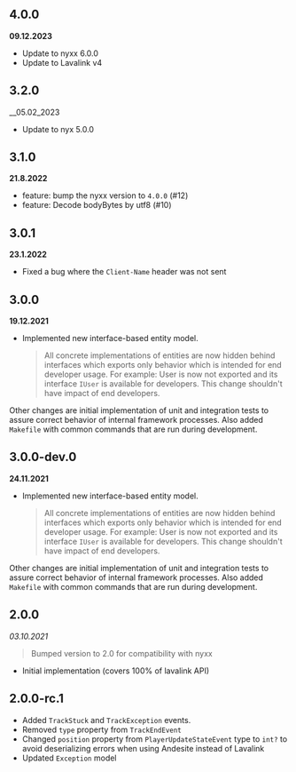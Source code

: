 ## 4.0.0
__09.12.2023__

- Update to nyxx 6.0.0
- Update to Lavalink v4

## 3.2.0
__05.02_2023

- Update to nyx 5.0.0

## 3.1.0
__21.8.2022__
- feature: bump the nyxx version to `4.0.0` (#12)
- feature: Decode bodyBytes by utf8 (#10)

## 3.0.1
__23.1.2022__
- Fixed a bug where the `Client-Name` header was not sent

## 3.0.0
__19.12.2021__

- Implemented new interface-based entity model.
  > All concrete implementations of entities are now hidden behind interfaces which exports only behavior which is
  > intended for end developer usage. For example: User is now not exported and its interface `IUser` is available for developers.
  > This change shouldn't have impact of end developers.

Other changes are initial implementation of unit and integration tests to assure correct behavior of internal framework
processes. Also added `Makefile` with common commands that are run during development.

## 3.0.0-dev.0
__24.11.2021__

- Implemented new interface-based entity model.
  > All concrete implementations of entities are now hidden behind interfaces which exports only behavior which is
  > intended for end developer usage. For example: User is now not exported and its interface `IUser` is available for developers.
  > This change shouldn't have impact of end developers.

Other changes are initial implementation of unit and integration tests to assure correct behavior of internal framework
processes. Also added `Makefile` with common commands that are run during development.

## 2.0.0
_03.10.2021_

> Bumped version to 2.0 for compatibility with nyxx

- Initial implementation (covers 100% of lavalink API)

## 2.0.0-rc.1

- Added `TrackStuck` and `TrackException` events.
- Removed `type` property from `TrackEndEvent`
- Changed `position` property from `PlayerUpdateStateEvent` type to `int?` to avoid deserializing errors when using Andesite instead of Lavalink
- Updated `Exception` model
